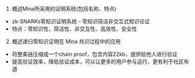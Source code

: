 <!--
 * @Date: 2024-11-18 16:40:15
 * @LastEditors: TinyScript
 * @LastEditTime: 2024-11-18 20:11:12
 * @FilePath: /mina-zkapp-bootcamp/learn/Timy/task1/answer.md
-->
1. 概述Mina所采用的证明系统(包括名称、特点)
- zk-SNARKs零知识证明系统 - 零知识简洁非交互式知识论证
- 特点：零知识性、简洁性、非交互性、高效性、安全性

2. 概述递归零知识证明在 Mina 共识过程中的应用
- 将整条链压缩成一个chain proof，包含内容22kb，提供给他人进行验证
- 提高验证效率，降低验证成本，可以让更多的用户参与运行，更有利于社区布道